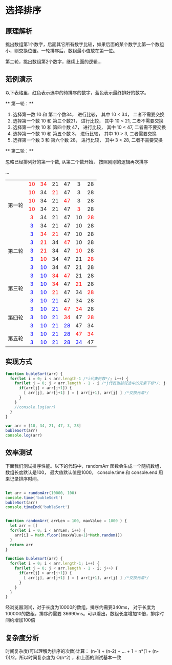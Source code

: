 # 选择排序

## 原理解析

挑出数组第1个数字，后面其它所有数字比较，如果后面的某个数字比第一个数组小，则交换位置。一轮排序后，数组最小值放在第一位。

第二轮，挑出数组第2个数字，继续上面的逻辑...

## 范例演示

以下表格里，红色表示选中的待排序的数字，蓝色表示最终排好的数字。

** 第一轮：**

1. 选择第一数 10 和 第二个数34， 进行比较， 其中 10 < 34， 二者不需要交换
2. 选择第一个数 10 和 第三个数21， 进行比较， 其中 10 < 21, 二者不需要交换
2. 选择第一个数 10 和 第四个数 47， 进行比较， 其中 10 < 47, 二者需不要交换
2. 选择第一个数 10 和 第五个数 3， 进行比较， 其中 10 > 3, 二者需要交换
2. 选择第一个数 3 和 第六个数 28， 进行比较， 其中 3 < 28, 二者不需要交换


** 第二轮：**

忽略已经排列好的第一个数, 从第二个数开始， 按照刚刚的逻辑再次排序

...

<table style="text-align: center">
  <tr>
    <td rowspan=6>第一轮</td>
    <td style="color:red">10</td>
    <td style="color:red">34</td>
    <td>21</td>
    <td>47</td>
    <td>3</td>
    <td>28</td>
  </tr>
  <tr>
    <td style="color:red">10</td>
    <td>34</td>
    <td style="color:red">21</td>
    <td>47</td>
    <td>3</td>
    <td>28</td>
  </tr>
  <tr>
    <td style="color:red">10</td>
    <td>34</td>
    <td>21</td>
    <td style="color:red">47</td>
    <td>3</td>
    <td>28</td>
  </tr>
  <tr>
    <td style="color:red">10</td>
    <td>34</td>
    <td>21</td>
    <td>47</td>
    <td style="color:red">3</td>
    <td>28</td>
  </tr>
  <tr>
    <td style="color:red">3</td>
    <td>34</td>
    <td>21</td>
    <td>47</td>
    <td>10</td>
    <td style="color:red">28</td>
  </tr>
  <tr>
    <td style="color:blue">3</td>
    <td>34</td>
    <td>21</td>
    <td>47</td>
    <td>10</td>
    <td>28</td>
  </tr>

 
  <tr>
    <td rowspan=5>第二轮</td>
    <td style="color:blue">3</td>
    <td style="color:red">34</td>
    <td style="color:red">21</td>
    <td>47</td>
    <td>10</td>
    <td>28</td>
  </tr>

  <tr>
    <td style="color:blue">3</td>
    <td style="color:red">21</td>
    <td>34</td>
    <td style="color:red">47</td>
    <td>10</td>
    <td>28</td>
  </tr>
  <tr>
    <td style="color:blue">3</td>
    <td style="color:red">21</td>
    <td>34</td>
    <td>47</td>
    <td style="color:red">10</td>
    <td>28</td>
  </tr>
  <tr>
    <td style="color:blue">3</td>
    <td style="color:red">10</td>
    <td>34</td>
    <td>47</td>
    <td>21</td>
    <td style="color:red">28</td>
  </tr>

  <tr>
    <td style="color:blue">3</td>
    <td style="color:blue">10</td>
    <td>34</td>
    <td>47</td>
    <td>21</td>
    <td>28</td>
  </tr>





  <tr>
    <td rowspan=4>第三轮</td>
    <td style="color:blue">3</td>
    <td style="color:blue">10</td>
    <td style="color:red">34</td>
    <td style="color:red">47</td>
    <td>21</td>
    <td>28</td>
  </tr>
  <tr>
    <td style="color:blue">3</td>
    <td style="color:blue">10</td>
    <td style="color:red">34</td>
    <td>47</td>
    <td style="color:red">21</td>
    <td>28</td>
  </tr>
  <tr>
    <td style="color:blue">3</td>
    <td style="color:blue">10</td>
    <td style="color:red">21</td>
    <td>47</td>
    <td>34</td>
    <td style="color:red">28</td>
  </tr>
  <tr>
    <td style="color:blue">3</td>
    <td style="color:blue">10</td>
    <td style="color:blue">21</td>
    <td>47</td>
    <td>34</td>
    <td>28</td>
  </tr>

  

  <tr>
    <td rowspan=3>第四轮</td>
    <td style="color:blue">3</td>
    <td style="color:blue">10</td>
    <td style="color:blue">21</td>
    <td style="color:red">47</td>
    <td style="color:red">34</td>
    <td>28</td>
  </tr>
  <tr>
    <td style="color:blue">3</td>
    <td style="color:blue">10</td>
    <td style="color:blue">21</td>
    <td style="color:red">34</td>
    <td>47</td>
    <td style="color:red">28</td>
  </tr>
  <tr>
    <td style="color:blue">3</td>
    <td style="color:blue">10</td>
    <td style="color:blue">21</td>
    <td style="color:blue">28</td>
    <td>47</td>
    <td>34</td>
  </tr>

  <tr>
    <td rowspan=2>第五轮</td>
    <td style="color:blue">3</td>
    <td style="color:blue">10</td>
    <td style="color:blue">21</td>
    <td style="color:blue">28</td>
    <td style="color:red">47</td>
    <td style="color:red">34</td>
  </tr>
  <tr>
    <td style="color:blue">3</td>
    <td style="color:blue">10</td>
    <td style="color:blue">21</td>
    <td style="color:blue">28</td>
    <td style="color:blue">34</td>
    <td>47</td>
  </tr>
</table>

## 实现方式

```javascript
function bubleSort(arr) {
  for(let i = 0; i < arr.length-1 /*i代表轮数*/; i++) {
    for(let j = 0; j < arr.length - 1 - i /*j代表当前轮选中的元素下标*/; j++) {
      if(arr[j] > arr[j+1]) {
        [ arr[j], arr[j+1] ] = [ arr[j+1], arr[j] ] /*交换元素*/
      }
    }
    //console.log(arr)
  }
}

var arr = [10, 34, 21, 47, 3, 28]
bubleSort(arr)
console.log(arr)

```

## 效率测试
下面我们测试排序性能。以下的代码中，randomArr 函数会生成一个随机数组， 数组长度默认是100， 最大值默认值是1000。
console.time 和 console.end 用来记录排序时间。


```javascript

let arr = randomArr(10000, 100)
console.time('bubleSort')
bubleSort(arr)
console.timeEnd('bubleSort')


function randomArr( arrLen = 100, maxValue = 1000 ) {
  let arr = []
  for(let i = 0; i < arrLen; i++) {
    arr[i] = Math.floor((maxValue+1)*Math.random())
  }
  return arr
}

function bubleSort(arr) {
  for(let i = 0; i < arr.length-1; i++) {
    for(let j = 0; j < arr.length - 1 - i; j++) {
      if(arr[j] > arr[j+1]) {
        [ arr[j], arr[j+1] ] = [ arr[j+1], arr[j] ] /*交换元素*/
      }
    }
  }
}


```
经浏览器测试，对于长度为10000的数组，排序约需要340ms， 对于长度为100000的数组，排序约需要
36690ms。可以看出，数组长度增加10倍，排序时间约增加100倍

## 复杂度分析
时间复杂度(可以理解为排序的次数)计算： (n-1) + (n-2) + ... + 1 = n*(1 + (n-1))/2，所以时间复杂度为 O(n^2) ，和上面的测试基本一致





